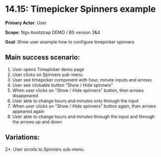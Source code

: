 14.15: Timepicker Spinners example
==================================
**Primary Actor**: User

**Scope**: Ngx-bootstrap DEMO / BS version 3&4

**Goal**: Show user example how to configure timepicker spinners

Main success scenario:
----------------------
1. User opens Timepicker demo page
2. User clicks on Spinners sub-menu
3. User see timepicker component with hour, minute inputs and arrows
4. User see clickable button "Show / Hide spinners"
5. When user clicks on "Show / Hide spinners" button, then arrows disappeared
6. User able to change hours and minutes only through the input
7. When user clicks on "Show / Hide spinners" button again, then arrows appeared again
8. User able to change hours and minutes through the input and through the arrows up and down

Variations:
-----------
2*. User scrolls to Spinners sub-menu
